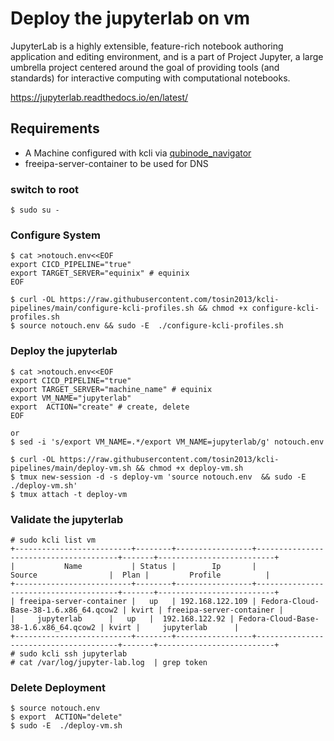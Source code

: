 # Deploy the jupyterlab on vm

JupyterLab is a highly extensible, feature-rich notebook authoring application and editing environment, and is a part of Project Jupyter, a large umbrella project centered around the goal of providing tools (and standards) for interactive computing with computational notebooks.

https://jupyterlab.readthedocs.io/en/latest/

## Requirements
* A Machine configured with kcli via [qubinode_navigator](https://github.com/tosin2013/qubinode_navigator)
* freeipa-server-container to be used for DNS

### switch to root
```
$ sudo su - 
```

### Configure System 
```
$ cat >notouch.env<<EOF
export CICD_PIPELINE="true" 
export TARGET_SERVER="equinix" # equinix 
EOF

$ curl -OL https://raw.githubusercontent.com/tosin2013/kcli-pipelines/main/configure-kcli-profiles.sh && chmod +x configure-kcli-profiles.sh
$ source notouch.env && sudo -E  ./configure-kcli-profiles.sh 
```

### Deploy the jupyterlab
```
$ cat >notouch.env<<EOF
export CICD_PIPELINE="true" 
export TARGET_SERVER="machine_name" # equinix 
export VM_NAME="jupyterlab"
export  ACTION="create" # create, delete
EOF

or 
$ sed -i 's/export VM_NAME=.*/export VM_NAME=jupyterlab/g' notouch.env

$ curl -OL https://raw.githubusercontent.com/tosin2013/kcli-pipelines/main/deploy-vm.sh && chmod +x deploy-vm.sh
$ tmux new-session -d -s deploy-vm 'source notouch.env  && sudo -E  ./deploy-vm.sh'
$ tmux attach -t deploy-vm
```

### Validate the jupyterlab
```tmux attach -t deploy-vm
# sudo kcli list vm 
+--------------------------+--------+-----------------+---------------------------------------+-------+--------------------------+
|           Name           | Status |        Ip       |                 Source                |  Plan |         Profile          |
+--------------------------+--------+-----------------+---------------------------------------+-------+--------------------------+
| freeipa-server-container |   up   | 192.168.122.109 | Fedora-Cloud-Base-38-1.6.x86_64.qcow2 | kvirt | freeipa-server-container |
|     jupyterlab      |   up   |  192.168.122.92 | Fedora-Cloud-Base-38-1.6.x86_64.qcow2 | kvirt |     jupyterlab      |
+--------------------------+--------+-----------------+---------------------------------------+-------+--------------------------+
# sudo kcli ssh jupyterlab
# cat /var/log/jupyter-lab.log  | grep token
```

### Delete Deployment 
```
$ source notouch.env
$ export  ACTION="delete" 
$ sudo -E  ./deploy-vm.sh
```